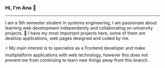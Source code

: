 ### Hi, I'm Ana 👋
________________________________________________________________________________
I am a 5th semester student in systems engineering, I am passionate about learning web development independently and collaborating on university projects.
🌱 I have my most important projects here, some of them are desktop applications, web pages designed and coded by me.

⚡ My main interest is to specialize as a Frontend developer and make multiplatform applications with web technology, however this does not prevent me from continuing to learn new things away from this branch.
